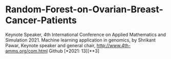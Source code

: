 # Random-Forest-on-Ovarian-Breast-Cancer-Patients

Keynote Speaker, 4th International Conference on Applied Mathematics and Simulation 2021. Machine learning application in genomics, by Shrikant Pawar, Keynote speaker and general chair, http://www.4th-amms.org/com.html Github [*2021: 13][**3]

